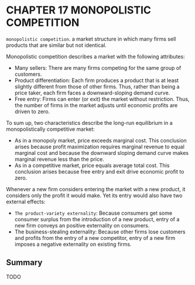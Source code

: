 # CHAPTER 17 MONOPOLISTIC COMPETITION



`monopolistic competition`. a market structure in which many firms sell products that are similar but not identical.

Monopolistic competition describes a market with the following attributes:

- Many sellers: There are many firms competing for the same group of customers.
- Product differentiation: Each firm produces a product that is at least slightly different from those of other firms. Thus, rather than being a price taker, each firm faces a downward-sloping demand curve.
- Free entry: Firms can enter (or exit) the market without restriction. Thus, the number of firms in the market adjusts until economic profits are driven to zero.

To sum up, two characteristics describe the long-run equilibrium in a monopolistically competitive market:

- As in a monopoly market, price exceeds marginal cost. This conclusion arises because profit maximization requires marginal revenue to equal marginal cost and because the downward sloping demand curve makes marginal revenue less than the price.
- As in a competitive market, price equals average total cost. This conclusion arises because free entry and exit drive economic profit to zero.

Whenever a new firm considers entering the market with a new product, it considers only the profit it would make. Yet its entry would also have two external effects:

- `The product-variety externality`: Because consumers get some consumer surplus from the introduction of a new product, entry of a new firm conveys an positive externality on consumers.
- The business-stealing externality: Because other firms lose customers and profits from the entry of a new competitor, entry of a new firm imposes a negative externality on existing firms.



## Summary

TODO